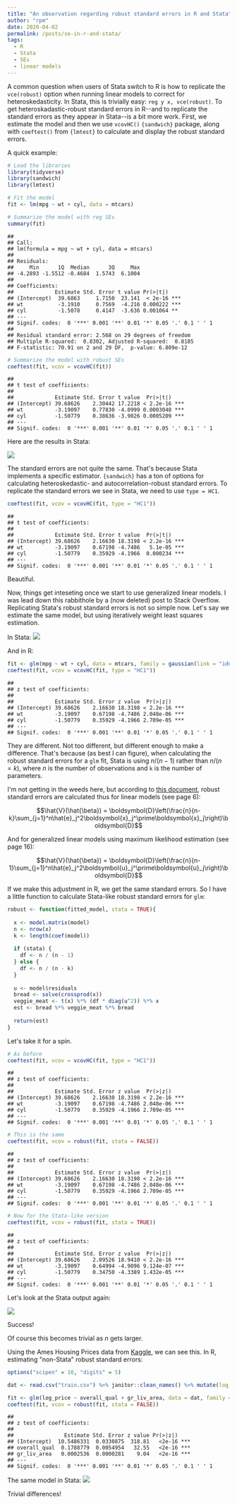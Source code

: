 ```yaml
---
title: "An observation regarding robust standard errors in R and Stata"
author: "rpm"
date: 2020-04-02
permalink: /posts/se-in-r-and-stata/
tags:
  - R
  - Stata
  - SEs
  - linear models
---
```




A common question when users of Stata switch to R is how to replicate the `vce(robust)` option when running linear models to correct for heteroskedasticity. In Stata, this is trivially easy: `reg y x, vce(robust)`. To get heteroskadastic-robust standard errors in R--and to replicate the standard errors as they appear in Stata--is a bit more work. First, we estimate the model and then we use `vcovHC()` `{sandwich}` package, along with `coeftest()` from `{lmtest}` to calculate and display the robust standard errors. 

A quick example:


```r
# Load the libraries
library(tidyverse)
library(sandwich)
library(lmtest)
```

```r
# Fit the model
fit <- lm(mpg ~ wt + cyl, data = mtcars)

# Summarize the model with reg SEs
summary(fit)
```

```
## 
## Call:
## lm(formula = mpg ~ wt + cyl, data = mtcars)
## 
## Residuals:
##     Min      1Q  Median      3Q     Max 
## -4.2893 -1.5512 -0.4684  1.5743  6.1004 
## 
## Coefficients:
##             Estimate Std. Error t value Pr(>|t|)    
## (Intercept)  39.6863     1.7150  23.141  < 2e-16 ***
## wt           -3.1910     0.7569  -4.216 0.000222 ***
## cyl          -1.5078     0.4147  -3.636 0.001064 ** 
## ---
## Signif. codes:  0 '***' 0.001 '**' 0.01 '*' 0.05 '.' 0.1 ' ' 1
## 
## Residual standard error: 2.568 on 29 degrees of freedom
## Multiple R-squared:  0.8302,	Adjusted R-squared:  0.8185 
## F-statistic: 70.91 on 2 and 29 DF,  p-value: 6.809e-12
```

```r
# Summarize the model with robust SEs
coeftest(fit, vcov = vcovHC(fit))
```

```
## 
## t test of coefficients:
## 
##             Estimate Std. Error t value  Pr(>|t|)    
## (Intercept) 39.68626    2.30442 17.2218 < 2.2e-16 ***
## wt          -3.19097    0.77830 -4.0999 0.0003048 ***
## cyl         -1.50779    0.38636 -3.9026 0.0005209 ***
## ---
## Signif. codes:  0 '***' 0.001 '**' 0.01 '*' 0.05 '.' 0.1 ' ' 1
```

Here are the results in Stata:

![](https://ramorel.github.io/files/stata_se2.png)

The standard errors are not quite the same. That's because Stata implements a specific estimator. `{sandwich}` has a ton of options for calculating heteroskedastic- and autocorrelation-robust standard errors. To replicate the standard errors we see in Stata, we need to use `type = HC1`. 


```r
coeftest(fit, vcov = vcovHC(fit, type = "HC1"))
```

```
## 
## t test of coefficients:
## 
##             Estimate Std. Error t value  Pr(>|t|)    
## (Intercept) 39.68626    2.16630 18.3198 < 2.2e-16 ***
## wt          -3.19097    0.67198 -4.7486   5.1e-05 ***
## cyl         -1.50779    0.35929 -4.1966  0.000234 ***
## ---
## Signif. codes:  0 '***' 0.001 '**' 0.01 '*' 0.05 '.' 0.1 ' ' 1
```

Beautiful.

Now, things get inteseting once we start to use generalized linear models. I was lead down this rabbithole by a (now deleted) post to Stack Overflow. Replicating Stata's robust standard errors is not so simple now. Let's say we estimate the same model, but using iteratively weight least squares estimation. 

In Stata:
![](https://ramorel.github.io/files/stata_se3.png)

And in R:

```r
fit <- glm(mpg ~ wt + cyl, data = mtcars, family = gaussian(link = "identity"))
coeftest(fit, vcov = vcovHC(fit, type = "HC1"))
```

```
## 
## z test of coefficients:
## 
##             Estimate Std. Error z value  Pr(>|z|)    
## (Intercept) 39.68626    2.16630 18.3198 < 2.2e-16 ***
## wt          -3.19097    0.67198 -4.7486 2.048e-06 ***
## cyl         -1.50779    0.35929 -4.1966 2.709e-05 ***
## ---
## Signif. codes:  0 '***' 0.001 '**' 0.01 '*' 0.05 '.' 0.1 ' ' 1
```

They are different. Not too different, but different enough to make a difference. That's because (as best I can figure), when calculating the robust standard errors for a `glm` fit, Stata is using $n / (n - 1)$ rather than $n / (n = k)$, where $n$ is the number of observations and `k` is the number of parameters. 

I'm not getting in the weeds here, but according to [this document](https://www.stata.com/manuals13/p_robust.pdf), robust standard errors are calculated thus for linear models (see page 6):

$$\hat{V}(\hat{\beta}) = \boldsymbol{D}\left(\frac{n}{n-k}\sum_{j=1}^n\hat{e}_j^2\boldsymbol{x}_j^\prime\boldsymbol{x}_j\right)\boldsymbol{D}$$

And for generalized linear models using maximum likelihood estimation (see page 16):

$$\hat{V}(\hat{\beta}) = \boldsymbol{D}\left(\frac{n}{n-1}\sum_{j=1}^n\hat{e}_j^2\boldsymbol{u}_j^\prime\boldsymbol{u}_j\right)\boldsymbol{D}$$

If we make this adjustment in R, we get the same standard errors. So I have a little function to calculate Stata-like robust standard errors for `glm`:


```r
robust <- function(fitted_model, stata = TRUE){
  
  x <- model.matrix(model)
  n <- nrow(x)
  k <- length(coef(model))
  
  if (stata) {
    df <- n / (n - 1) 
  } else {
    df <- n / (n - k) 
  }
  
  u <- model$residuals
  bread <- solve(crossprod(x))
  veggie_meat <- t(x) %*% (df * diag(u^2)) %*% x
  est <- bread %*% veggie_meat %*% bread
  
  return(est)
}
```

Let's take it for a spin.

```r
# As before
coeftest(fit, vcov = vcovHC(fit, type = "HC1"))
```

```
## 
## z test of coefficients:
## 
##             Estimate Std. Error z value  Pr(>|z|)    
## (Intercept) 39.68626    2.16630 18.3198 < 2.2e-16 ***
## wt          -3.19097    0.67198 -4.7486 2.048e-06 ***
## cyl         -1.50779    0.35929 -4.1966 2.709e-05 ***
## ---
## Signif. codes:  0 '***' 0.001 '**' 0.01 '*' 0.05 '.' 0.1 ' ' 1
```

```r
# This is the same
coeftest(fit, vcov = robust(fit, stata = FALSE))
```

```
## 
## z test of coefficients:
## 
##             Estimate Std. Error z value  Pr(>|z|)    
## (Intercept) 39.68626    2.16630 18.3198 < 2.2e-16 ***
## wt          -3.19097    0.67198 -4.7486 2.048e-06 ***
## cyl         -1.50779    0.35929 -4.1966 2.709e-05 ***
## ---
## Signif. codes:  0 '***' 0.001 '**' 0.01 '*' 0.05 '.' 0.1 ' ' 1
```

```r
# Now for the Stata-like version
coeftest(fit, vcov = robust(fit, stata = TRUE))
```

```
## 
## z test of coefficients:
## 
##             Estimate Std. Error z value  Pr(>|z|)    
## (Intercept) 39.68626    2.09526 18.9410 < 2.2e-16 ***
## wt          -3.19097    0.64994 -4.9096 9.124e-07 ***
## cyl         -1.50779    0.34750 -4.3389 1.432e-05 ***
## ---
## Signif. codes:  0 '***' 0.001 '**' 0.01 '*' 0.05 '.' 0.1 ' ' 1
```

Let's look at the Stata output again:

![](https://ramorel.github.io/files/stata_se3.png)

Success!

Of course this becomes trivial as $n$ gets larger.

Using the Ames Housing Prices data from [Kaggle](https://www.kaggle.com/c/house-prices-advanced-regression-techniques/data), we can see this. In R, estimating "non-Stata" robust standard errors:


```r
options("scipen" = 10, "digits" = 5)

dat <- read.csv("train.csv") %>% janitor::clean_names() %>% mutate(log_price = log(sale_price))

fit <- glm(log_price ~ overall_qual + gr_liv_area, data = dat, family = gaussian(link = "identity"))
coeftest(fit, vcov = robust(fit, stata = FALSE))
```

```
## 
## z test of coefficients:
## 
##                Estimate Std. Error z value Pr(>|z|)    
## (Intercept)  10.5486331  0.0330875  318.81   <2e-16 ***
## overall_qual  0.1788779  0.0054954   32.55   <2e-16 ***
## gr_liv_area   0.0002536  0.0000281    9.04   <2e-16 ***
## ---
## Signif. codes:  0 '***' 0.001 '**' 0.01 '*' 0.05 '.' 0.1 ' ' 1
```

The same model in Stata:
![](https://ramorel.github.io/files/stata_se4.png)

Trivial differences!
